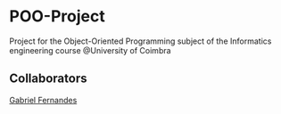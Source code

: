 # POO-Project
 Project for the Object-Oriented Programming subject of the Informatics engineering course @University of Coimbra
## Collaborators
[Gabriel Fernandes](https://github.com/gabrielmendesfernandes)
